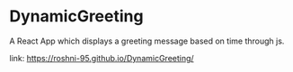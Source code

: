 # DynamicGreeting

A React App which displays a greeting message based on time through js.

link: https://roshni-95.github.io/DynamicGreeting/
